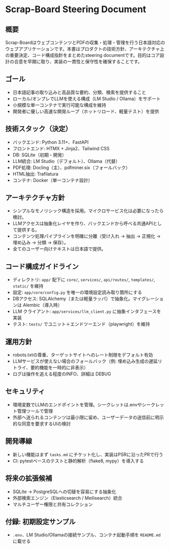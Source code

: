 # Scrap-Board Steering Document

## 概要
Scrap-BoardはウェブコンテンツとPDFの収集・処理・管理を行う日本語対応のウェブアプリケーションです。本書はプロダクトの技術方針、アーキテクチャ上の重要決定、コード構成指針をまとめたsteering documentです。目的はコア設計の合意を早期に取り、実装の一貫性と保守性を確保することです。

## ゴール
- 日本語記事の取り込みと高品質な要約、分類、検索を提供すること
- ローカル/オンプレでLLMを使える構成（LM Studio / Ollama）をサポート
- 小規模な単一コンテナで実行可能な構成を維持
- 開発者に優しい高速な開発ループ（ホットリロード、軽量テスト）を提供

## 技術スタック（決定）
- バックエンド: Python 3.11+、FastAPI
- フロントエンド: HTMX + Jinja2、Tailwind CSS
- DB: SQLite（初期・開発）
- LLM統合: LM Studio（デフォルト）、Ollama（代替）
- PDF処理: Docling（主）、pdfminer.six（フォールバック）
- HTML抽出: Trafilatura
- コンテナ: Docker（単一コンテナ設計）

## アーキテクチャ方針
- シンプルなモノリシック構造を採用。マイクロサービス化は必要になったら検討。
- LLMアクセスは抽象化レイヤを作り、バックエンドから呼べる共通APIとして提供する。
- コンテンツ処理パイプラインを明確に分離（受け入れ → 抽出 → 正規化 → 埋め込み → 分類 → 保存）。
- 全てのユーザー向けテキストは日本語で提供。

## コード構成ガイドライン
- ディレクトリ: `app/` 配下に `core/`, `services/`, `api/routes/`, `templates/`, `static/` を維持
- 設定: `app/core/config.py` を唯一の環境設定読み取り箇所にする
- DBアクセス: SQLAlchemy（または軽量ラッパ）で抽象化。マイグレーションは Alembic（導入時）
- LLM クライアント: `app/services/llm_client.py` に抽象インタフェースを実装
- テスト: `tests/` でユニット＋エンドツーエンド（playwright）を維持

## 運用方針
- robots.txtの尊重、ターゲットサイトへのレート制限をデフォルト有効
- LLMサービスが使えない場合のフォールバック（例: 埋め込み生成の遅延リトライ、要約機能を一時的に非表示）
- ログは操作を追える程度のINFO、詳細は DEBUG

## セキュリティ
- 環境変数でLLMのエンドポイントを管理。シークレットは.envやシークレット管理ツールで管理
- 外部へ送られるコンテンツは最小限に留め、ユーザーデータの送信前に明示的な同意を要求するUIの検討

## 開発導線
- 新しい機能はまず `tasks.md` にチケット化し、実装はPSRに沿ったPRで行う
- CI: pytestベースのテストと静的解析（flake8, mypy）を導入する

## 将来の拡張候補
- SQLite → PostgreSQLへの切替を容易にする抽象化
- 外部検索エンジン（Elasticsearch / Meilisearch）統合
- マルチユーザー権限と共有コレクション

## 付録: 初期設定サンプル
- `.env`、LM Studio/Ollamaの接続サンプル、コンテナ起動手順を `README.md` に載せる


